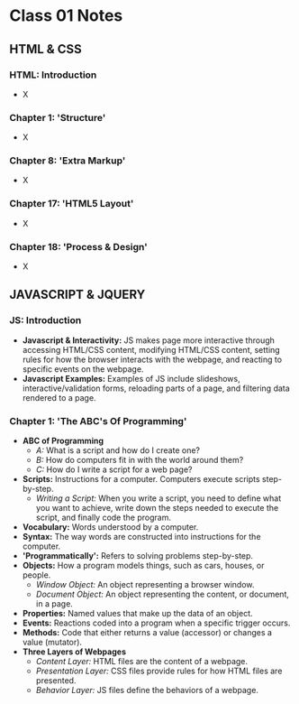 # Class 01 Notes
## HTML & CSS
### HTML: Introduction
- X

### Chapter 1: 'Structure'
- X

### Chapter 8: 'Extra Markup'
- X

### Chapter 17: 'HTML5 Layout'
- X

### Chapter 18: 'Process & Design'
- X

## JAVASCRIPT & JQUERY
### JS: Introduction
- **Javascript & Interactivity:** JS makes page more interactive through accessing HTML/CSS content, modifying HTML/CSS content, setting rules for how the browser interacts with the webpage, and reacting to specific events on the webpage.
- **Javascript Examples:** Examples of JS include slideshows, interactive/validation forms, reloading parts of a page, and filtering data rendered to a page.

### Chapter 1: 'The ABC's Of Programming'
- **ABC of Programming**
  - *A:* What is a script and how do I create one?
  - *B:* How do computers fit in with the world around them?
  - *C:* How do I write a script for a web page?
- **Scripts:** Instructions for a computer. Computers execute scripts step-by-step.
  - *Writing a Script:* When you write a script, you need to define what you want to achieve, write down the steps needed to execute the script, and finally code the program.
- **Vocabulary:** Words understood by a computer.
- **Syntax:** The way words are constructed into instructions for the computer.
- **'Programmatically':** Refers to solving problems step-by-step.
- **Objects:** How a program models things, such as cars, houses, or people.
  - *Window Object:* An object representing a browser window.
  - *Document Object:* An object representing the content, or document, in a page.
- **Properties:** Named values that make up the data of an object.
- **Events:** Reactions coded into a program when a specific trigger occurs.
- **Methods:** Code that either returns a value (accessor) or changes a value (mutator).
- **Three Layers of Webpages**
  - *Content Layer:* HTML files are the content of a webpage.
  - *Presentation Layer:* CSS files provide rules for how HTML files are presented.
  - *Behavior Layer:* JS files define the behaviors of a webpage.
